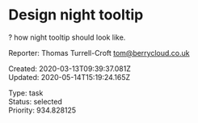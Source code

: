 # Design night tooltip

? how night tooltip should look like.

Reporter: Thomas Turrell-Croft <tom@berrycloud.co.uk>  

Created: 2020-03-13T09:39:37.081Z  
Updated: 2020-05-14T15:19:24.165Z

Type: task  
Status: selected  
Priority: 934.828125

